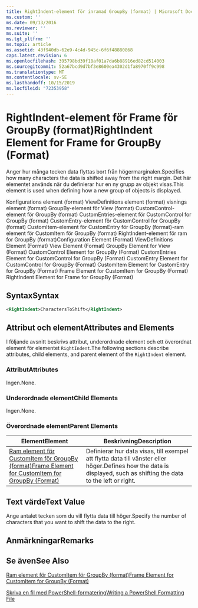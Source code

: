 ```yaml
---
title: RightIndent-element för inramad GroupBy (format) | Microsoft Docs
ms.custom: ''
ms.date: 09/13/2016
ms.reviewer: ''
ms.suite: ''
ms.tgt_pltfrm: ''
ms.topic: article
ms.assetid: 43f940db-62e9-4c4d-945c-6f6f48880868
caps.latest.revision: 6
ms.openlocfilehash: 395798bd39f18af01a7da6b88916ed82cd514003
ms.sourcegitcommit: 52a67bcd9d7bf3e8600ea4302d1fa8970ff9c998
ms.translationtype: MT
ms.contentlocale: sv-SE
ms.lasthandoff: 10/15/2019
ms.locfileid: "72353958"
---
```

# <a name="rightindent-element-for-frame-for-groupby-format"></a><span data-ttu-id="68323-102">RightIndent-element för Frame för GroupBy (format)</span><span class="sxs-lookup"><span data-stu-id="68323-102">RightIndent Element for Frame for GroupBy (Format)</span></span>

<span data-ttu-id="68323-103">Anger hur många tecken data flyttas bort från högermarginalen.</span><span class="sxs-lookup"><span data-stu-id="68323-103">Specifies how many characters the data is shifted away from the right margin.</span></span> <span data-ttu-id="68323-104">Det här elementet används när du definierar hur en ny grupp av objekt visas.</span><span class="sxs-lookup"><span data-stu-id="68323-104">This element is used when defining how a new group of objects is displayed.</span></span>

<span data-ttu-id="68323-105">Konfigurations element (format) ViewDefinitions element (format) visnings element (format) GroupBy-element för View (format) CustomControl-element för GroupBy (format) CustomEntries-element för CustomControl for GroupBy (format) CustomEntry-element för CustomControl for GroupBy (format) CustomItem-element för CustomEntry för GroupBy (format)-ram element för CustomItem för GroupBy (format) RightIndent-element för ram for GroupBy (format)</span><span class="sxs-lookup"><span data-stu-id="68323-105">Configuration Element (Format) ViewDefinitions Element (Format) View Element (Format) GroupBy Element for View (Format) CustomControl Element for GroupBy (Format) CustomEntries Element for CustomControl for GroupBy (Format) CustomEntry Element for CustomControl for GroupBy (Format) CustomItem Element for CustomEntry for GroupBy (Format) Frame Element for CustomItem for GroupBy (Format) RightIndent Element for Frame for GroupBy (Format)</span></span>

## <a name="syntax"></a><span data-ttu-id="68323-106">Syntax</span><span class="sxs-lookup"><span data-stu-id="68323-106">Syntax</span></span>

```xml
<RightIndent>CharactersToShift</RightIndent>
```

## <a name="attributes-and-elements"></a><span data-ttu-id="68323-107">Attribut och element</span><span class="sxs-lookup"><span data-stu-id="68323-107">Attributes and Elements</span></span>

<span data-ttu-id="68323-108">I följande avsnitt beskrivs attribut, underordnade element och ett överordnat element för elementet `RightIndent`.</span><span class="sxs-lookup"><span data-stu-id="68323-108">The following sections describe attributes, child elements, and parent element of the `RightIndent` element.</span></span>

### <a name="attributes"></a><span data-ttu-id="68323-109">Attribut</span><span class="sxs-lookup"><span data-stu-id="68323-109">Attributes</span></span>

<span data-ttu-id="68323-110">Ingen.</span><span class="sxs-lookup"><span data-stu-id="68323-110">None.</span></span>

### <a name="child-elements"></a><span data-ttu-id="68323-111">Underordnade element</span><span class="sxs-lookup"><span data-stu-id="68323-111">Child Elements</span></span>

<span data-ttu-id="68323-112">Ingen.</span><span class="sxs-lookup"><span data-stu-id="68323-112">None.</span></span>

### <a name="parent-elements"></a><span data-ttu-id="68323-113">Överordnade element</span><span class="sxs-lookup"><span data-stu-id="68323-113">Parent Elements</span></span>

|<span data-ttu-id="68323-114">Element</span><span class="sxs-lookup"><span data-stu-id="68323-114">Element</span></span>|<span data-ttu-id="68323-115">Beskrivning</span><span class="sxs-lookup"><span data-stu-id="68323-115">Description</span></span>|
|-------------|-----------------|
|[<span data-ttu-id="68323-116">Ram element för CustomItem för GroupBy (format)</span><span class="sxs-lookup"><span data-stu-id="68323-116">Frame Element for CustomItem for GroupBy (Format)</span></span>](./frame-element-for-customitem-for-groupby-format.md)|<span data-ttu-id="68323-117">Definierar hur data visas, till exempel att flytta data till vänster eller höger.</span><span class="sxs-lookup"><span data-stu-id="68323-117">Defines how the data is displayed, such as shifting the data to the left or right.</span></span>|

## <a name="text-value"></a><span data-ttu-id="68323-118">Text värde</span><span class="sxs-lookup"><span data-stu-id="68323-118">Text Value</span></span>

<span data-ttu-id="68323-119">Ange antalet tecken som du vill flytta data till höger.</span><span class="sxs-lookup"><span data-stu-id="68323-119">Specify the number of characters that you want to shift the data to the right.</span></span>

## <a name="remarks"></a><span data-ttu-id="68323-120">Anmärkningar</span><span class="sxs-lookup"><span data-stu-id="68323-120">Remarks</span></span>

## <a name="see-also"></a><span data-ttu-id="68323-121">Se även</span><span class="sxs-lookup"><span data-stu-id="68323-121">See Also</span></span>

[<span data-ttu-id="68323-122">Ram element för CustomItem för GroupBy (format)</span><span class="sxs-lookup"><span data-stu-id="68323-122">Frame Element for CustomItem for GroupBy (Format)</span></span>](./frame-element-for-customitem-for-groupby-format.md)

[<span data-ttu-id="68323-123">Skriva en fil med PowerShell-formatering</span><span class="sxs-lookup"><span data-stu-id="68323-123">Writing a PowerShell Formatting File</span></span>](./writing-a-powershell-formatting-file.md)
